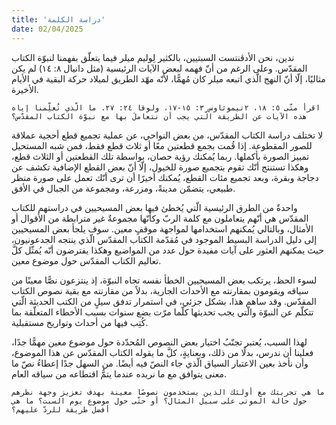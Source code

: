 ```yaml
---
title: 'دراسة الكلمة'
date: 02/04/2025
---
```


ندين، نحن الأدڤنتست السبتيين، بالكثير لِوليم ميلر فيما يتعلّق بفهمنا لنبوّة الكتاب المقدّس. وعلى الرغم من أنّ فهمه لبعض الآيات الرئيسية (مثل دانيال ٨: ١٤) لم يكن مثاليًا، إلّا أنّ النهج الّذي اتبعه ميلر كان مُهمًّا، لأنّه مهّد الطريق لميلاد حركة البقية في الأيام الأخيرة.

`اقرأ متّى ٥: ١٨، ٢تيموثاوس ٣: ١٥-١٧، ولوقا ٢٤: ٢٧. ما الّذي تُعلِّمنا إياه هذه الآيات عن الطريقة الّتي يجب أن نتعاملَ بها مع نبوّة الكتاب المقدّس؟`

لا تختلف دراسة الكتاب المقدّس، من بعض النواحي، عن عملية تجميع قطع أحجية عملاقة للصور المقطوعة. إذا قُمت بجمع قطعتين معًا أو ثلاث قطع فقط، فمن شبه المستحيل تمييز الصورة بأكملها. ربما يُمكنك رؤية حصان، بواسطة تلك القطعتين أو الثلاث قطع، وهكذا تستنتج أنّك تقوم بتجميع صورة للخيول، إلّا أنّ بعض القطع الإضافية تكشف عن دجاجة وبقرة، وبعد تجميع مئات القطع، يُمكنك أخيرًا أن ترى أنّك تعمل على صورة منظر طبيعي، يتضمّن مدينةً، ومزرعة، ومجموعة من الجبال في الأفق.

واحدةٌ من الطرق الرئيسية الّتي يُخطئ فيها بعض المسيحيين في دراستهم للكتاب المقدّس هي أنّهم يتعاملون مع كلمة الربّ وكأنّها مجموعةٌ غير مترابطة من الأقوال أو الأمثال، وبالتالي يُمكنهم استخدامها لمواجهة موقفٍ معين. سوف يلجأ بعض المسيحيين إلى دليل الدراسة البسيط الموجود في مُقدّمة الكتاب المقدّس الّذي ينتجه الجدعونيون، حيث يمكنهم العثور على آيات مفيدة حول عدد من المواضيع وهكذا يفترضون أنّه يُمثّل كلَّ تعاليم الكتاب المقدّس حول موضوع معين.

لسوء الحظ، يرتكب بعض المسيحيين الخطأ نفسه تجاه النبوّة، إذ ينتزعون نصًّا معينًا من سياقه ويقومون بمقارنته مع الأحداث الجارية، بدلاً من مقارنته مع بقية نصوص الكتاب المقدّس. وقد ساهم هذا، بشكل جزئي، في استمرار تدفق سيلٍ من الكتب الحديثة الّتي تتكلّم عن النبوّة والّتي يجب تحديثها كلّما مرّت بضع سنوات بسبب الأخطاء المتعلّقة بما كُتِب فيها من أحداث وتواريخ مستقبلية.

لهذا السبب، يُعتبر تجنّبُ اختيار بعض النصوص المُحدّدة حول موضوع معين مهمًّا جدًا، فعلينا أن ندرس، بدلًا من ذلك، وبعنايةٍ، كلَّ ما يقوله الكتاب المقدّس عن هذا الموضوع، وأن نأخذ بعين الاعتبار السياق الّذي جاء النصّ فيه أيضًا. من السهل جدًا إعطاءُ نصّ ما معنى يتوافق مع ما نريده عندما يتمُّ اقتطاعه من سياقه العام.

`ما هي تجربتك مع أولئك الذين يستخدمون نصوصًا معينة بهدف تعزيز وجهة نظرهم حول حالة الموتى على سبيل المثال؟ أو حتّى حول موضوع يوم السبت؟ ما هي أفضل طريقة للردّ عليهم؟`